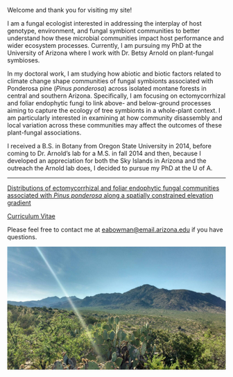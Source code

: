 
Welcome and thank you for visiting my site!

I am a fungal ecologist interested in addressing the interplay of host genotype, environment, and fungal symbiont communities to better understand how these microbial communities impact host performance and wider ecosystem processes. Currently, I am pursuing my PhD at the University of Arizona where I work with Dr. Betsy Arnold on plant-fungal symbioses. 

In my doctoral work, I am studying how abiotic and biotic factors related to climate change shape communities of fungal symbionts associated with Ponderosa pine (*Pinus ponderosa*) across isolated montane forests in central and southern Arizona. Specifically, I am focusing on ectomycorrhizal and foliar endophytic fungi to link above- and below-ground processes aiming to capture the ecology of tree symbionts in a whole-plant context. I am particularly interested in examining at how community disassembly and local variation across these communities may affect the outcomes of these plant-fungal associations. 

I received a B.S. in Botany from Oregon State University in 2014, before coming to Dr. Arnold’s lab for a M.S. in fall 2014 and then, because I developed an appreciation for both the Sky Islands in Arizona and the outreach the Arnold lab does, I decided to pursue my PhD at the U of A.

---
[Distributions of ectomycorrhizal and foliar endophytic fungal communities associated with *Pinus ponderosa* along a spatially constrained elevation gradient](https://doi.org/10.1002/ajb2.1072)

[Curriculum Vitae](/Bowman_CV_2018.pdf)

Please feel free to contact me at <eabowman@email.arizona.edu> if you have questions.

![image](/Photos/Santa_teresa.jpg)
